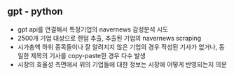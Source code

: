 ## gpt - python
- gpt api를 연결해서 특정기업의 navernews 감성분석 시도
- 2500개 기업 대상으로 렌덤 추출, 추출된 기업의 navernews scraping
- 시가총액 하위 종목들이나 잘 알려지지 않은 기업의 경우 작성된 기사가 없거나, 동일한 제목의 기사를 copy-paste한 경우 다수 발생
- 시장의 효율성 측면에서 위의 기업들에 대한 정보는 시장에 어떻게 반영되는지 의문 

